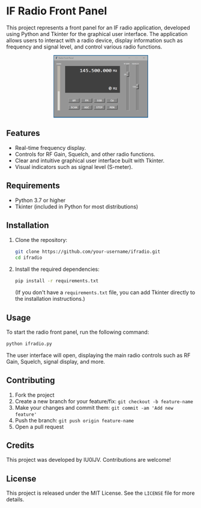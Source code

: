 # IF Radio Front Panel

This project represents a front panel for an IF radio application, developed using Python and Tkinter for the graphical user interface. The application allows users to interact with a radio device, display information such as frequency and signal level, and control various radio functions.

<img src="images/ifradio_base.png" alt="IF Radio" style="display: block; margin-left: auto; margin-right: auto; width: 50%;">


## Features

- Real-time frequency display.
- Controls for RF Gain, Squelch, and other radio functions.
- Clear and intuitive graphical user interface built with Tkinter.
- Visual indicators such as signal level (S-meter).

## Requirements

- Python 3.7 or higher
- Tkinter (included in Python for most distributions)

## Installation

1. Clone the repository:
   ```bash
   git clone https://github.com/your-username/ifradio.git
   cd ifradio
   ```

2. Install the required dependencies:
   ```bash
   pip install -r requirements.txt
   ```

   (If you don't have a `requirements.txt` file, you can add Tkinter directly to the installation instructions.)

## Usage

To start the radio front panel, run the following command:

```bash
python ifradio.py
```

The user interface will open, displaying the main radio controls such as RF Gain, Squelch, signal display, and more.

## Contributing

1. Fork the project
2. Create a new branch for your feature/fix: `git checkout -b feature-name`
3. Make your changes and commit them: `git commit -am 'Add new feature'`
4. Push the branch: `git push origin feature-name`
5. Open a pull request

## Credits

This project was developed by IU0IJV. Contributions are welcome!

## License

This project is released under the MIT License. See the `LICENSE` file for more details.
